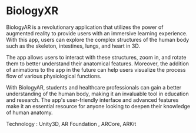 # BiologyXR

BiologyAR is a revolutionary application that utilizes the power of augmented reality to provide users with an immersive learning experience. With this app, users can explore the complex structures of the human body such as the skeleton, intestines, lungs, and heart in 3D.

The app allows users to interact with these structures, zoom in, and rotate them to better understand their anatomical features. Moreover, the addition of animations to the app in the future can help users visualize the process flow of various physiological functions.

With BiologyAR, students and healthcare professionals can gain a better understanding of the human body, making it an invaluable tool in education and research. The app's user-friendly interface and advanced features make it an essential resource for anyone looking to deepen their knowledge of human anatomy.


Technology : Unity3D, AR Foundation , ARCore, ARKit
